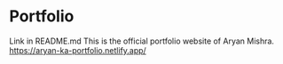 # Portfolio
Link in README.md
This is the official portfolio website of Aryan Mishra.
https://aryan-ka-portfolio.netlify.app/
